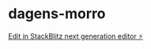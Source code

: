# dagens-morro

[Edit in StackBlitz next generation editor ⚡️](https://stackblitz.com/~/github.com/Enforsix/dagens-morro)